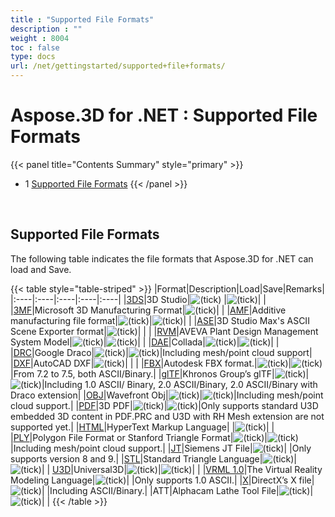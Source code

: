 ```yaml
---
title : "Supported File Formats" 
description : "" 
weight : 8004 
toc : false
type: docs
url: /net/gettingstarted/supported+file+formats/
---
```


# Aspose.3D for .NET : Supported File Formats


{{< panel title="Contents Summary" style="primary" >}}
*   1 [Supported File Formats](#supported-file-formats)
{{< /panel >}}
 

 

## Supported File Formats

The following table indicates the file formats that Aspose.3D for .NET can load and Save.

{{< table style="table-striped" >}}
|Format|Description|Load|Save|Remarks|
|:----|:----|:----|:----|:----|
|[3DS](https://wiki.fileformat.com/3d/3ds/)|3D Studio|![(tick)](https://docs2.aspose.com/3d/net/images/icons/emoticons/check.png)  |![(tick)](https://docs2.aspose.com/3d/net/images/icons/emoticons/check.png)| |
|[3MF](https://wiki.fileformat.com/3d/3mf/)|Microsoft 3D Manufacturing Format|![(tick)](https://docs2.aspose.com/3d/net/images/icons/emoticons/check.png)| |
|[AMF](https://wiki.fileformat.com/3d/amf/)|Additive manufacturing file format|![(tick)](https://docs2.aspose.com/3d/net/images/icons/emoticons/check.png)|![(tick)](https://docs2.aspose.com/3d/net/images/icons/emoticons/check.png)| |
|[ASE](https://wiki.fileformat.com/3d/ase/)|3D Studio Max's ASCII Scene Exporter format|![(tick)](https://docs2.aspose.com/3d/net/images/icons/emoticons/check.png)| | |
|[RVM](https://wiki.fileformat.com/3d/rvm/)|AVEVA Plant Design Management System Model|![(tick)](https://docs2.aspose.com/3d/net/images/icons/emoticons/check.png)|![(tick)](https://docs2.aspose.com/3d/net/images/icons/emoticons/check.png)| |
|[DAE](https://wiki.fileformat.com/3d/dae/)|Collada|![(tick)](https://docs2.aspose.com/3d/net/images/icons/emoticons/check.png)|![(tick)](https://docs2.aspose.com/3d/net/images/icons/emoticons/check.png)| |
|[DRC](https://wiki.fileformat.com/3d/drc/)|Google Draco|![(tick)](https://docs2.aspose.com/3d/net/images/icons/emoticons/check.png)|![(tick)](https://docs2.aspose.com/3d/net/images/icons/emoticons/check.png)|Including mesh/point cloud support|
|[DXF](https://wiki.fileformat.com/cad/dxf/)|AutoCAD DXF|![(tick)](https://docs2.aspose.com/3d/net/images/icons/emoticons/check.png)| | |
|[FBX](https://wiki.fileformat.com/3d/fbx/)|Autodesk FBX format.|![(tick)](https://docs2.aspose.com/3d/net/images/icons/emoticons/check.png)|![(tick)](https://docs2.aspose.com/3d/net/images/icons/emoticons/check.png)|From 7.2 to 7.5, both ASCII/Binary.|
|[glTF](https://wiki.fileformat.com/3d/glb/)|Khronos Group’s glTF|![(tick)](https://docs2.aspose.com/3d/net/images/icons/emoticons/check.png)|![(tick)](https://docs2.aspose.com/3d/net/images/icons/emoticons/check.png)|Including 1.0 ASCII/ Binary, 2.0 ASCII/Binary, 2.0 ASCII/Binary with Draco extension|
|[OBJ](https://wiki.fileformat.com/3d/obj/)|Wavefront Obj|![(tick)](https://docs2.aspose.com/3d/net/images/icons/emoticons/check.png)|![(tick)](https://docs2.aspose.com/3d/net/images/icons/emoticons/check.png)|Including mesh/point cloud support.|
|[PDF](https://wiki.fileformat.com/view/pdf/)|3D PDF|![(tick)](https://docs2.aspose.com/3d/net/images/icons/emoticons/check.png)|![(tick)](https://docs2.aspose.com/3d/net/images/icons/emoticons/check.png)|Only supports standard U3D embedded 3D content in PDF.PRC and U3D with RH Mesh extension are not supported yet.|
|[HTML](https://wiki.fileformat.com/web/html/)|HyperText Markup Language| |![(tick)](https://docs2.aspose.com/3d/net/images/icons/emoticons/check.png)| |
|[PLY](https://wiki.fileformat.com/3d/ply/)|Polygon File Format or Stanford Triangle Format|![(tick)](https://docs2.aspose.com/3d/net/images/icons/emoticons/check.png)|![(tick)](https://docs2.aspose.com/3d/net/images/icons/emoticons/check.png)|Including mesh/point cloud support.|
|[JT](https://wiki.fileformat.com/3d/jt/)|Siemens JT File|![(tick)](https://docs2.aspose.com/3d/net/images/icons/emoticons/check.png)| |Only supports version 8 and 9.|
|[STL](https://wiki.fileformat.com/cad/stl/)|Standard Triangle Language|![(tick)](https://docs2.aspose.com/3d/net/images/icons/emoticons/check.png)|![(tick)](https://docs2.aspose.com/3d/net/images/icons/emoticons/check.png)| |
[U3D](https://wiki.fileformat.com/3d/u3d/)|Universal3D|![(tick)](https://docs2.aspose.com/3d/net/images/icons/emoticons/check.png)|![(tick)](https://docs2.aspose.com/3d/net/images/icons/emoticons/check.png)| |
|[VRML 1.0](https://wiki.fileformat.com/3d/vrml/)|The Virtual Reality Modeling Language|![(tick)](https://docs2.aspose.com/3d/net/images/icons/emoticons/check.png)| |Only supports 1.0 ASCII.|
|[X](https://wiki.fileformat.com/3d/x/)|DirectX’s X file|![(tick)](https://docs2.aspose.com/3d/net/images/icons/emoticons/check.png)| |Including ASCII/Binary.|
|ATT|Alphacam Lathe Tool File|![(tick)](https://docs2.aspose.com/3d/net/images/icons/emoticons/check.png)|![(tick)](https://docs2.aspose.com/3d/net/images/icons/emoticons/check.png)| |
{{< /table >}}

